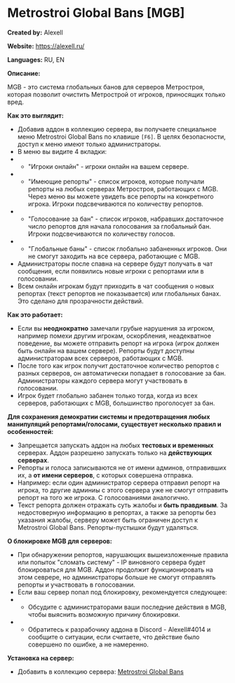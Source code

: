 # Metrostroi Global Bans [MGB]

**Created by:** Alexell

**Website:** https://alexell.ru/

**Languages:** RU, EN

**Описание:**

MGB - это система глобальных банов для серверов Метростроя, которая позволит очистить Метрострой от игроков, приносящих только вред.

**Как это выглядит:**
* Добавив аддон в коллекцию сервера, вы получаете специальное меню Metrostroi Global Bans по клавише `[F6]`. В целях безопасности, доступ к меню имеют только администраторы.
* В меню вы видите 4 вкладки:
* * "Игроки онлайн" - игроки онлайн на вашем сервере.
* * "Имеющие репорты" - список игроков, которые получали репорты на любых серверах Метростроя, работающих с MGB. Через меню вы можете увидеть все репорты на конкретного игрока. Игроки подсвечиваются по количеству репортов.
* * "Голосование за бан" - список игроков, набравших достаточное число репортов для начала голосования за глобальный бан. Игроки подсвечиваются по количеству голосов.
* * "Глобальные баны" - список глобально забаненных игроков. Они не смогут заходить на все сервера, работающие с MGB.
* Администраторы после спавна на сервере будут получать в чат сообщения, если появились новые игроки с репортами или в голосовании.
* Всем онлайн игрокам будут приходить в чат сообщения о новых репортах (текст репортов не показывается) или глобальных банах. Это сделано для прозрачности действий.

**Как это работает:**
* Если вы **неоднократно** замечали грубые нарушения за игроком, например помехи другим игрокам, оскорбления, неадекватное поведение, вы можете отправить репорт на игрока (игрок должен быть онлайн на вашем сервере). Репорты будут доступны администраторам всех серверов, работающих с MGB.
* После того как игрок получит достаточное количество репортов с разных серверов, он автоматически попадает в голосование за бан. Администраторы каждого сервера могут участвовать в голосовании.
* Игрок будет глобально забанен только тогда, когда из всех серверов, работающих с MGB, большинство проголосует за бан.

**Для сохранения демократии системы и предотвращения любых манипуляций репортами/голосами, существует несколько правил и особенностей:**
* Запрещается запускать аддон на любых **тестовых и временных** серверах. Аддон разрешено запускать только на **действующих серверах**.
* Репорты и голоса записываются не от имени админов, отправивших их, а **от имени серверов**, с которых совершена отправка.
* Например: если один администратор сервера отправил репорт на игрока, то другие админиы с этого сервера уже не смогут отправить репорт на того же игрока. С голосованиями аналогично.
* Текст репорта должен отражать суть жалобы и **быть правдивым**. За недостоверную информацию в репортах, а также за репорты без указания жалобы, серверу может быть ограничен доступ к Metrostroi Global Bans. Репорты-пустышки будут удаляться.

**О блокировке MGB для серверов:**
* При обнаружении репортов, нарушающих вышеизложенные правила или попыток "сломать систему" - IP виновного сервера будет блокироваться для MGB. Аддон продолжит функционировать на этом севрере, но администраторы больше не смогут отправлять репорты и участвовать в голосовании.
* Если ваш сервер попал под блокировку, рекомендуется следующее:
* * Обсудите с администраторами ваши последние действия в MGB, чтобы выяснить возможную причину блокировки.
* * Обратитесь к разрабочику аддона в Discord - Alexell#4014 и сообщите о ситуации, если считаете, что действие было совершено по ошибке, а не намеренно.

**Установка на сервер:**
* Добавить в коллекцию сервера: [Metrostroi Global Bans](https://steamcommunity.com/sharedfiles/filedetails/?id=1898130268)

